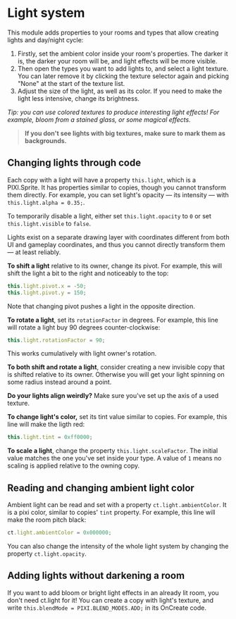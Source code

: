 # Light system

This module adds properties to your rooms and types that allow creating lights and day/night cycle:

1. Firstly, set the ambient color inside your room's properties. The darker it is, the darker your room will be, and light effects will be more visible.
2. Then open the types you want to add lights to, and select a light texture. You can later remove it by clicking the texture selector again and picking "None" at the start of the texture list.
3. Adjust the size of the light, as well as its color. If you need to make the light less intensive, change its brightness.

*Tip: you can use colored textures to produce interesting light effects! For example, bloom from a stained glass, or some magical effects.*

> **If you don't see lights with big textures, make sure to mark them as backgrounds.**

## Changing lights through code

Each copy with a light will have a property `this.light`, which is a PIXI.Sprite. It has properties similar to copies, though you cannot transform them directly. For example, you can set light's opacity — its intensity — with `this.light.alpha = 0.35;`.

To temporarily disable a light, either set `this.light.opacity` to `0` or set `this.light.visible` to `false`.

Lights exist on a separate drawing layer with coordinates different from both UI and gameplay coordinates, and thus you cannot directly transform them — at least reliably.

**To shift a light** relative to its owner, change its pivot. For example, this will shift the light a bit to the right and noticeably to the top:

```js
this.light.pivot.x = -50;
this.light.pivot.y = 150;
```

Note that changing pivot pushes a light in the opposite direction.

**To rotate a light**, set its `rotationFactor` in degrees. For example, this line will rotate a light buy 90 degrees counter-clockwise:

```js
this.light.rotationFactor = 90;
```

This works cumulatively with light owner's rotation.

**To both shift and rotate a light**, consider creating a new invisible copy that is shifted relative to its owner. Otherwise you will get your light spinning on some radius instead around a point.

**Do your lights align weirdly?** Make sure you've set up the axis of a used texture.

**To change light's color,** set its tint value similar to copies. For example, this line will make the ligth red:

```js
this.light.tint = 0xff0000;
```

**To scale a light**, change the property `this.light.scaleFactor`. The initial value matches the one you've set inside your type. A value of `1` means no scaling is applied relative to the owning copy.

## Reading and changing ambient light color

Ambient light can be read and set with a property `ct.light.ambientColor`. It is a pixi color, similar to copies' `tint` property. For example, this line will make the room pitch black:

```js
ct.light.ambientColor = 0x000000;
```

You can also change the intensity of the whole light system by changing the property `ct.light.opacity`.

## Adding lights without darkening a room

If you want to add bloom or bright light effects in an already lit room, you don't need ct.light for it! You can create a copy with light's texture, and write `this.blendMode = PIXI.BLEND_MODES.ADD;` in its OnCreate code.
